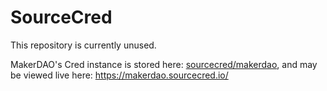# SourceCred

This repository is currently unused.

MakerDAO's Cred instance is stored here: [sourcecred/makerdao](https://github.com/sourcecred/makerdao-cred),
and may be viewed live here: https://makerdao.sourcecred.io/


